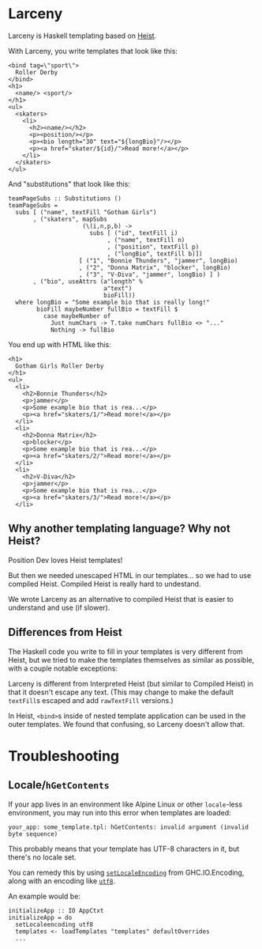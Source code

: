 # Larceny

Larceny is Haskell templating based on [Heist](heist).

With Larceny, you write templates that look like this:

```
<bind tag=\"sport\">
  Roller Derby
</bind>
<h1>
  <name/> <sport/>
</h1>
<ul>
  <skaters>
    <li>
      <h2><name/></h2>
      <p><position/></p>
      <p><bio length="30" text="${longBio}"/></p>
      <p><a href="skater/${id}/">Read more!</a></p>
    </li>
  </skaters>
</ul>
```

And "substitutions" that look like this:

```
teamPageSubs :: Substitutions ()
teamPageSubs =
  subs [ ("name", textFill "Gotham Girls")
       , ("skaters", mapSubs
                     (\(i,n,p,b) ->
                       subs [ ("id", textFill i)
                            , ("name", textFill n)
                            , ("position", textFill p)
                            , ("longBio", textFill b)])
                    [ ("1", "Bonnie Thunders", "jammer", longBio)
                    , ("2", "Donna Matrix", "blocker", longBio)
                    , ("3", "V-Diva", "jammer", longBio) ] )
       , ("bio", useAttrs (a"length" %
                           a"text")
                           bioFill))
  where longBio = "Some example bio that is really long!"
        bioFill maybeNumber fullBio = textFill $
          case maybeNumber of
            Just numChars -> T.take numChars fullBio <> "..."
            Nothing -> fullBio
```

You end up with HTML like this:

```
<h1>
  Gotham Girls Roller Derby
</h1>
<ul>
  <li>
    <h2>Bonnie Thunders</h2>
    <p>jammer</p>
    <p>Some example bio that is rea...</p>
    <p><a href="skaters/1/">Read more!</a></p>
  </li>
  <li>
    <h2>Donna Matrix</h2>
    <p>blocker</p>
    <p>Some example bio that is rea...</p>
    <p><a href="skaters/2/">Read more!</a></p>
  </li>
  <li>
    <h2>V-Diva</h2>
    <p>jammer</p>
    <p>Some example bio that is rea...</p>
    <p><a href="skaters/3/">Read more!</a></p>
  </li>
```

## Why another templating language? Why not Heist?

Position Dev loves Heist templates!

But then we needed unescaped HTML in our templates... so we had to
use compiled Heist. Compiled Heist is really hard to undestand.

We wrote Larceny as an alternative to compiled Heist that is easier to
understand and use (if slower).

## Differences from Heist

The Haskell code you write to fill in your templates is very different
from Heist, but we tried to make the templates themselves as similar
as possible, with a couple notable exceptions:

Larceny is different from Interpreted Heist (but similar to Compiled
Heist) in that it doesn't escape any text. (This may change to make
the default `textFill`s escaped and add `rawTextFill` versions.)

In Heist, `<bind>`s inside of nested template application can be used
in the outer templates. We found that confusing, so Larceny doesn't
allow that.

# Troubleshooting

## Locale/`hGetContents`

If your app lives in an environment like Alpine Linux or other
`locale`-less environment, you may run into this error when templates
are loaded:

```
your_app: some_template.tpl: hGetContents: invalid argument (invalid byte sequence)
```

This probably means that your template has UTF-8 characters in it, but there's no locale set.

You can remedy this by using
[`setLocaleEncoding`](https://hackage.haskell.org/package/base-4.9.0.0/docs/GHC-IO-Encoding.html#v:setLocaleEncoding)
from GHC.IO.Encoding, along with an encoding like
[`utf8`](https://hackage.haskell.org/package/base-4.9.0.0/docs/GHC-IO-Encoding.html#v:utf8).

An example would be:

```
initializeApp :: IO AppCtxt
initializeApp = do
  setLocaleencoding utf8
  templates <- loadTemplates "templates" defaultOverrides
  ...
```
